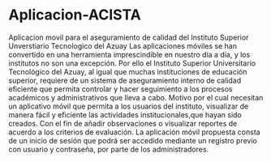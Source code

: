 # Aplicacion-ACISTA
Aplicacion movil para el aseguramiento de calidad del Instituto Superior Unverstiario Tecnologico del Azuay
Las aplicaciones móviles se han convertido en una herramienta imprescindible en nuestro día a día, y los institutos no son una excepción. Por ello el Instituto Superior Universitario Tecnológico del Azuay, al igual que muchas instituciones de educación superior, requiere de un sistema de aseguramiento interno de calidad eficiente que permita controlar y hacer seguimiento a los procesos académicos y administrativos que lleva a cabo. Motivo por el cual necesitan un aplicativo móvil que permita a los usuarios del instituto, visualizar de manera fácil y eficiente las actividades institucionales,que hayan sido creados. Con el fin de añadir observaciones o visualizar reportes de acuerdo a los criterios de evaluación. La aplicación móvil propuesta consta de un inicio de sesión que podrá ser accedido mediante un registro previo con usuario y contraseña, por parte de los administradores.
